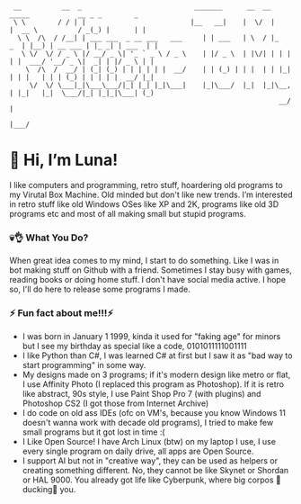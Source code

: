 ```

 __          __  _                            _______      __  __         _____            __ _ _        _ 
 \ \        / / | |                          |__   __|    |  \/  |       |  __ \          / _(_) |      | |
  \ \  /\  / /__| | ___ ___  _ __ ___   ___     | | ___   | \  / |_   _  | |__) | __ ___ | |_ _| | ___  | |
   \ \/  \/ / _ \ |/ __/ _ \| '_ ` _ \ / _ \    | |/ _ \  | |\/| | | | | |  ___/ '__/ _ \|  _| | |/ _ \ | |
    \  /\  /  __/ | (_| (_) | | | | | |  __/    | | (_) | | |  | | |_| | | |   | | | (_) | | | | |  __/ |_|
     \/  \/ \___|_|\___\___/|_| |_| |_|\___|    |_|\___/  |_|  |_|\__, | |_|   |_|  \___/|_| |_|_|\___| (_)
                                                                   __/ |                                   
                                                                  |___/                                    

```

# 👋 Hi, I’m Luna! 
I like computers and programming, retro stuff, hoardering old programs to my Virutal Box Machine. Old minded but don't like new trends. I’m interested in retro stuff like old Windows OSes like XP and 2K, programs like old 3D programs etc and most of all making small but stupid programs.

### 💀👌 What You Do?
When great idea comes to my mind, I start to do something. Like I was in bot making stuff on Github with a friend. Sometimes I stay busy with games, reading books or doing home stuff. I don't have social media active. I hope so, I'll do here to release some programs I made.

### ⚡ Fun fact about me!!!⚡
- I was born in January 1 1999, kinda it used for "faking age" for minors but I see my birthday as special like a code, 0101011111001111
- I like Python than C#, I was learned C# at first but I saw it as "bad way to start programming" in some way.
- My designs made on 3 programs; if it's modern design like metro or flat, I use Affinity Photo (I replaced this program as Photoshop). If it is retro like abstract, 90s style, I use Paint Shop Pro 7 (with plugins) and Photoshop CS2 (I got those from Internet Archive)
- I do code on old ass IDEs (ofc on VM's, because you know Windows 11 doesn't wanna work with decade old programs), I tried to make few small programs but it got lost in time :(
- I Like Open Source! I have Arch Linux (btw) on my laptop I use, I use every single program on daily drive, all apps are Open Source.
- I support AI but not in "creative way", they can be used as helpers or creating something different. No, they cannot be like Skynet or Shordan or HAL 9000. You already got life like Cyberpunk, where big corpos 🦆ducking🦆 you.

<!---
TheSparrowhawk1999/TheSparrowhawk1999 is a ✨ special ✨ repository because its `README.md` (this file) appears on your GitHub profile.
You can click the Preview link to take a look at your changes.
--->
